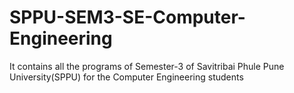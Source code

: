 # SPPU-SEM3-SE-Computer-Engineering
It contains all the programs of Semester-3 of Savitribai Phule Pune University(SPPU) for the Computer Engineering students
